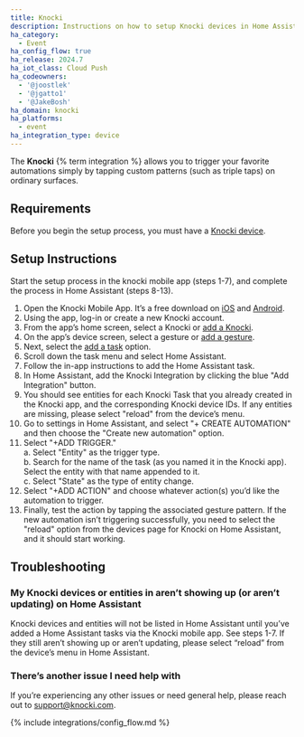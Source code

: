 ```yaml
---
title: Knocki
description: Instructions on how to setup Knocki devices in Home Assistant.
ha_category:
  - Event
ha_config_flow: true
ha_release: 2024.7
ha_iot_class: Cloud Push
ha_codeowners:
  - '@joostlek'
  - '@jgatto1'
  - '@JakeBosh'
ha_domain: knocki
ha_platforms:
  - event
ha_integration_type: device
---
```


The **Knocki** {% term integration %} allows you to trigger your favorite automations simply by tapping custom patterns (such as triple taps) on ordinary surfaces.

## Requirements

Before you begin the setup process, you must have a [Knocki device](http://knocki.com).

## Setup Instructions

Start the setup process in the knocki mobile app (steps 1-7), and complete the process in Home Assistant (steps 8-13).

1. Open the Knocki Mobile App. It’s a free download on [iOS](https://apps.apple.com/us/app/knocki/id1238395440) and [Android](https://play.google.com/store/apps/details?id=com.knocki.mobileapp).
2. Using the app, log-in or create a new Knocki account.
3. From the app’s home screen, select a Knocki or [add a Knocki](https://support.knocki.com/hc/en-us/articles/12769368448659-How-Do-Add-a-Knocki-to-My-Account).
4. On the app’s device screen, select a gesture or [add a gesture](https://support.knocki.com/hc/en-us/articles/360013333634-Creating-a-Gesture).
5. Next, select the [add a task](https://support.knocki.com/hc/en-us/articles/12920956118291-How-do-I-Add-Tasks-to-a-Knocki) option.
6. Scroll down the task menu and select Home Assistant.
7. Follow the in-app instructions to add the Home Assistant task.
8. In Home Assistant, add the Knocki Integration by clicking the blue "Add Integration" button.
9. You should see entities for each Knocki Task that you already created in the Knocki app, and the corresponding Knocki device IDs. If any entities are missing, please select "reload" from the device’s menu.
10. Go to settings in Home Assistant, and select "+ CREATE AUTOMATION" and then choose the "Create new automation" option.  
11. Select "+ADD TRIGGER."  
a. Select "Entity" as the trigger type.  
b. Search for the name of the task (as you named it in the Knocki app). Select the entity with that name appended to it.  
c. Select "State" as the type of entity change.
12. Select "+ADD ACTION" and choose whatever action(s) you’d like the automation to trigger.
13. Finally, test the action by tapping the associated gesture pattern. If the new automation isn’t triggering successfully, you need to select the "reload" option from the devices page for Knocki on Home Assistant, and it should start working.

## Troubleshooting

### My Knocki devices or entities in aren’t showing up (or aren’t updating) on Home Assistant

Knocki devices and entities will not be listed in Home Assistant until you’ve added a Home Assistant tasks via the Knocki mobile app. See steps 1-7. If they still aren’t showing up or aren’t updating, please select “reload” from the device’s menu in Home Assistant.

### There’s another issue I need help with

If you’re experiencing any other issues or need general help, please reach out to [support@knocki.com](mailto:support@knocki.com).

{% include integrations/config_flow.md %}
